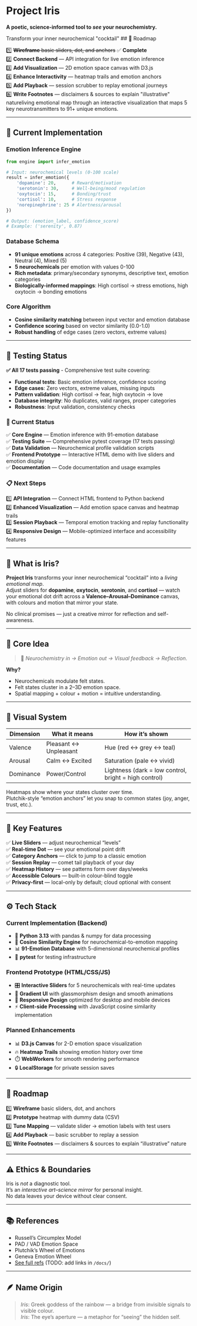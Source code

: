 # Project Iris

**A poetic, science-informed tool to *see* your neurochemistry.**

Transform your inner neurochemical "cocktail" ## 🚧 Roadmap

1️⃣ ~~**Wireframe** basic sliders, dot, and anchors~~ ✅ **Complete**  
2️⃣ **Connect Backend** — API integration for live emotion inference  
3️⃣ **Add Visualization** — 2D emotion space canvas with D3.js  
4️⃣ **Enhance Interactivity** — heatmap trails and emotion anchors  
5️⃣ **Add Playback** — session scrubber to replay emotional journeys  
6️⃣ **Write Footnotes** — disclaimers & sources to explain "illustrative" natureliving emotional map through an interactive visualization that maps 5 key neurotransmitters to 91+ unique emotions.

---

## 🔬 Current Implementation

### **Emotion Inference Engine**

```python
from engine import infer_emotion

# Input: neurochemical levels (0-100 scale)
result = infer_emotion({
    'dopamine': 20,      # Reward/motivation
    'serotonin': 30,     # Well-being/mood regulation  
    'oxytocin': 15,      # Bonding/trust
    'cortisol': 10,      # Stress response
    'norepinephrine': 25 # Alertness/arousal
})

# Output: (emotion_label, confidence_score)
# Example: ('serenity', 0.87)
```

### **Database Schema**
- **91 unique emotions** across 4 categories: Positive (39), Negative (43), Neutral (4), Mixed (5)
- **5 neurochemicals** per emotion with values 0-100
- **Rich metadata**: primary/secondary synonyms, descriptive text, emotion categories
- **Biologically-informed mappings**: High cortisol → stress emotions, high oxytocin → bonding emotions

### **Core Algorithm**
- **Cosine similarity matching** between input vector and emotion database
- **Confidence scoring** based on vector similarity (0.0-1.0)
- **Robust handling** of edge cases (zero vectors, extreme values)

---

## 🧪 Testing Status

**✅ All 17 tests passing** - Comprehensive test suite covering:

- **Functional tests**: Basic emotion inference, confidence scoring
- **Edge cases**: Zero vectors, extreme values, missing inputs  
- **Pattern validation**: High cortisol → fear, high oxytocin → love
- **Database integrity**: No duplicates, valid ranges, proper categories
- **Robustness**: Input validation, consistency checks

### **🔄 Current Status**
✅ **Core Engine** — Emotion inference with 91-emotion database  
✅ **Testing Suite** — Comprehensive pytest coverage (17 tests passing)  
✅ **Data Validation** — Neurochemical profile validation scripts  
✅ **Frontend Prototype** — Interactive HTML demo with live sliders and emotion display  
✅ **Documentation** — Code documentation and usage examples

### **📋 Next Steps**
1️⃣ **API Integration** — Connect HTML frontend to Python backend  
2️⃣ **Enhanced Visualization** — Add emotion space canvas and heatmap trails  
3️⃣ **Session Playback** — Temporal emotion tracking and replay functionality  
4️⃣ **Responsive Design** — Mobile-optimized interface and accessibility features

---

## 📌 What is Iris?

**Project Iris** transforms your inner neurochemical “cocktail” into a *living emotional map*.  
Adjust sliders for **dopamine**, **oxytocin**, **serotonin**, and **cortisol** — watch your emotional dot drift across a **Valence–Arousal–Dominance** canvas, with colours and motion that mirror your state.

No clinical promises — just a creative mirror for reflection and self-awareness.

---

## 🧬 Core Idea

> 🧭 *Neurochemistry in → Emotion out → Visual feedback → Reflection.*

**Why?**  
- Neurochemicals modulate felt states.
- Felt states cluster in a 2–3D emotion space.
- Spatial mapping + colour + motion = intuitive understanding.

---

## 🎨 Visual System

| Dimension | What it means | How it’s shown |
|-----------|----------------|----------------|
| Valence   | Pleasant ↔ Unpleasant | Hue (red ↔ grey ↔ teal) |
| Arousal   | Calm ↔ Excited | Saturation (pale ↔ vivid) |
| Dominance | Power/Control | Lightness (dark = low control, bright = high control) |

Heatmaps show where your states cluster over time.  
Plutchik-style “emotion anchors” let you snap to common states (joy, anger, trust, etc.).

---

## 🧩 Key Features

✅ **Live Sliders** — adjust neurochemical “levels”  
✅ **Real-time Dot** — see your emotional point drift  
✅ **Category Anchors** — click to jump to a classic emotion  
✅ **Session Replay** — comet tail playback of your day  
✅ **Heatmap History** — see patterns form over days/weeks  
✅ **Accessible Colours** — built-in colour-blind toggle  
✅ **Privacy-first** — local-only by default; cloud optional with consent

---

## ⚙️ Tech Stack

### **Current Implementation (Backend)**
- 🐍 **Python 3.13** with pandas & numpy for data processing
- 🧠 **Cosine Similarity Engine** for neurochemical-to-emotion mapping
- 📊 **91-Emotion Database** with 5-dimensional neurochemical profiles
- 🧪 **pytest** for testing infrastructure

### **Frontend Prototype (HTML/CSS/JS)**
- 🎛️ **Interactive Sliders** for 5 neurochemicals with real-time updates
- 🎨 **Gradient UI** with glassmorphism design and smooth animations
- 📱 **Responsive Design** optimized for desktop and mobile devices
- ⚡ **Client-side Processing** with JavaScript cosine similarity implementation

### **Planned Enhancements**
- 📊 **D3.js Canvas** for 2-D emotion space visualization
- 🔥 **Heatmap Trails** showing emotion history over time
- ⏱️ **WebWorkers** for smooth rendering performance
- 🔒 **LocalStorage** for private session saves

---

## 🚧 Roadmap

1️⃣ **Wireframe** basic sliders, dot, and anchors  
2️⃣ **Prototype** heatmap with dummy data (CSV)  
3️⃣ **Tune Mapping** — validate slider → emotion labels with test users  
4️⃣ **Add Playback** — basic scrubber to replay a session  
5️⃣ **Write Footnotes** — disclaimers & sources to explain “illustrative” nature

---

## ⚠️ Ethics & Boundaries

Iris is *not* a diagnostic tool.  
It’s an *interactive art–science mirror* for personal insight.  
No data leaves your device without clear consent.

---

## 📚 References

- Russell’s Circumplex Model  
- PAD / VAD Emotion Space  
- Plutchik’s Wheel of Emotions  
- Geneva Emotion Wheel  
- [See full refs](#) (TODO: add links in `/docs/`)

---

## 🪶 Name Origin

> *Iris*: Greek goddess of the rainbow — a bridge from invisible signals to visible colour.  
> *Iris*: The eye’s aperture — a metaphor for “seeing” the hidden self.


